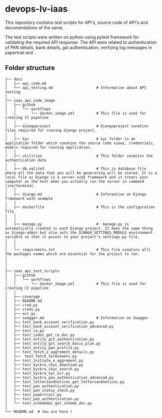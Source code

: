 # devops-lv-iaas

This repository contains test scripts for API's, source code of API's and documentations of the same.

The test scripts were written on python using pytest framework for validating the required API response. The API were related to authentication of PAN details, bank details, gst authentication, verifying log messages in papertrail and ..

## Folder structure


    ├── docs       
    │   ├── api_code.md                
    │   └── api_testing.md                    # Information about API testing 
    │
    ├── iaas_api_code_image
    │   ├──.github
    │   │   └── workflows
    │   │       └── docker_image.yml          # This file is used for creating CI pipeline
    │   │
    │   ├── djangoproject                     # djangoproject conatins files required for running django project.
    │   │   
    │   ├── kyc                               # kyc folder is an application folder which conatins the source code views, credentials, models required for running application. 
    │   │
    │   ├── utilities                         # This folder conatins the authentication data
    │   │   
    │   ├── db.sqlite3                        # This is database file where all the data that you will be generating will be stored. It is a local file as Django is a server-side framework and it treats your computer as the host when you actually run the server in command line/terminal.
    │   │
    │   ├── django.md                         # Information on Django framework with example
    │   │      
    │   ├── dockerfile                        # This is the configuration file
    │   │
    │   │     
    │   ├── manage.py                         #  manage.py is automatically created in each Django project. It does the same thing as django-admin but also sets the DJANGO_SETTINGS_MODULE environment variable so that it points to your project's settings.py file.
    │   │
    │   │     
    │   └── requirments.txt                   # This file conatins alll the packages names which are essential for the project to run.
    │   
    │
    │
    ├── iaas_api_test_scripts
    │   ├──.github
    │   │   └── workflows
    │   │       └── docker_image.yml          # This file is used for creating CI pipeline    
    │   │
    │   ├──.coverage
    │   ├── README.md
    │   ├── cred.py 
    │   ├── creds.py
    │   ├── ocr.py
    │   ├── swagger.md                        # Information on Swagger
    │   ├── test_bank_account_verification.py 
    │   ├── test_bank_account_verification_advanced.py
    │   ├── test_ca.py
    │   ├── test_cadoc_get_ca_doc.py
    │   ├── test_entity_gst_authentication.py
    │   ├── test_entity_gst_search_basis_plan.py
    │   ├── test_entity_pan_profile.py
    │   ├── test_fetch_e_aggrement_details.py
    │   ├──  test_fetch_termsheets.py
    │   ├── test_initiate_e_aggrement.py
    │   ├── test_kyckra_ckyc_download.py
    │   ├── test_kyckra_ckyc_search.py
    │   ├── test_kyckra_kyc_ocr.py
    │   ├── test_kyckra_pan_authentication_advanced.py
    │   ├── test_lettersandnotices_get_lettersandnotices.py
    │   ├── test_pan_authentication.py
    │   ├── test_pan_status_check.py
    │   ├── test_papertrail.py
    │   ├── test_pan_authentication.py
    │   └── test_schemedoc_get_scheme_doc.py
    │
    └── README.md  # You are here ! 


